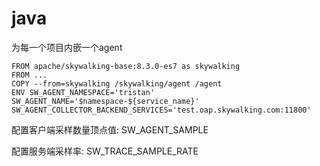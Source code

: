 # java

为每一个项目内嵌一个agent

```text
FROM apache/skywalking-base:8.3.0-es7 as skywalking
FROM ...
COPY --from=skywalking /skywalking/agent /agent
ENV SW_AGENT_NAMESPACE='tristan' SW_AGENT_NAME='$namespace-${service_name}' SW_AGENT_COLLECTOR_BACKEND_SERVICES='test.oap.skywalking.com:11800'
```

配置客户端采样数量顶点值: SW_AGENT_SAMPLE

配置服务端采样率: SW_TRACE_SAMPLE_RATE